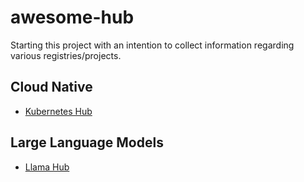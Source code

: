 # awesome-hub
Starting this project with an intention to collect information regarding various registries/projects. 


## Cloud Native

- [Kubernetes Hub](https://artifacthub.io/)

## Large Language Models

- [Llama Hub](https://llamahub.ai/)
